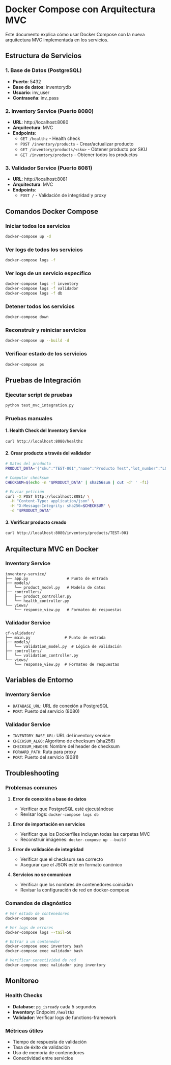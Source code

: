 # Docker Compose con Arquitectura MVC

Este documento explica cómo usar Docker Compose con la nueva arquitectura MVC implementada en los servicios.

## Estructura de Servicios

### 1. Base de Datos (PostgreSQL)
- **Puerto**: 5432
- **Base de datos**: inventorydb
- **Usuario**: inv_user
- **Contraseña**: inv_pass

### 2. Inventory Service (Puerto 8080)
- **URL**: http://localhost:8080
- **Arquitectura**: MVC
- **Endpoints**:
  - `GET /healthz` - Health check
  - `POST /inventory/products` - Crear/actualizar producto
  - `GET /inventory/products/<sku>` - Obtener producto por SKU
  - `GET /inventory/products` - Obtener todos los productos

### 3. Validador Service (Puerto 8081)
- **URL**: http://localhost:8081
- **Arquitectura**: MVC
- **Endpoints**:
  - `POST /` - Validación de integridad y proxy

## Comandos Docker Compose

### Iniciar todos los servicios
```bash
docker-compose up -d
```

### Ver logs de todos los servicios
```bash
docker-compose logs -f
```

### Ver logs de un servicio específico
```bash
docker-compose logs -f inventory
docker-compose logs -f validador
docker-compose logs -f db
```

### Detener todos los servicios
```bash
docker-compose down
```

### Reconstruir y reiniciar servicios
```bash
docker-compose up --build -d
```

### Verificar estado de los servicios
```bash
docker-compose ps
```

## Pruebas de Integración

### Ejecutar script de pruebas
```bash
python test_mvc_integration.py
```

### Pruebas manuales

#### 1. Health Check del Inventory Service
```bash
curl http://localhost:8080/healthz
```

#### 2. Crear producto a través del validador
```bash
# Datos del producto
PRODUCT_DATA='{"sku":"TEST-001","name":"Producto Test","lot_number":"LOT123","expiration_date":"2025-12-31"}'

# Computar checksum
CHECKSUM=$(echo -n "$PRODUCT_DATA" | sha256sum | cut -d' ' -f1)

# Enviar petición
curl -X POST http://localhost:8081/ \
  -H "Content-Type: application/json" \
  -H "X-Message-Integrity: sha256=$CHECKSUM" \
  -d "$PRODUCT_DATA"
```

#### 3. Verificar producto creado
```bash
curl http://localhost:8080/inventory/products/TEST-001
```

## Arquitectura MVC en Docker

### Inventory Service
```
inventory-service/
├── app.py                 # Punto de entrada
├── models/
│   └── product_model.py   # Modelo de datos
├── controllers/
│   ├── product_controller.py
│   └── health_controller.py
└── views/
    └── response_view.py   # Formateo de respuestas
```

### Validador Service
```
cf-validador/
├── main.py               # Punto de entrada
├── models/
│   └── validation_model.py  # Lógica de validación
├── controllers/
│   └── validation_controller.py
└── views/
    └── response_view.py  # Formateo de respuestas
```

## Variables de Entorno

### Inventory Service
- `DATABASE_URL`: URL de conexión a PostgreSQL
- `PORT`: Puerto del servicio (8080)

### Validador Service
- `INVENTORY_BASE_URL`: URL del inventory service
- `CHECKSUM_ALGO`: Algoritmo de checksum (sha256)
- `CHECKSUM_HEADER`: Nombre del header de checksum
- `FORWARD_PATH`: Ruta para proxy
- `PORT`: Puerto del servicio (8081)

## Troubleshooting

### Problemas comunes

1. **Error de conexión a base de datos**
   - Verificar que PostgreSQL esté ejecutándose
   - Revisar logs: `docker-compose logs db`

2. **Error de importación en servicios**
   - Verificar que los Dockerfiles incluyan todas las carpetas MVC
   - Reconstruir imágenes: `docker-compose up --build`

3. **Error de validación de integridad**
   - Verificar que el checksum sea correcto
   - Asegurar que el JSON esté en formato canónico

4. **Servicios no se comunican**
   - Verificar que los nombres de contenedores coincidan
   - Revisar la configuración de red en docker-compose

### Comandos de diagnóstico

```bash
# Ver estado de contenedores
docker-compose ps

# Ver logs de errores
docker-compose logs --tail=50

# Entrar a un contenedor
docker-compose exec inventory bash
docker-compose exec validador bash

# Verificar conectividad de red
docker-compose exec validador ping inventory
```

## Monitoreo

### Health Checks
- **Database**: `pg_isready` cada 5 segundos
- **Inventory**: Endpoint `/healthz`
- **Validador**: Verificar logs de functions-framework

### Métricas útiles
- Tiempo de respuesta de validación
- Tasa de éxito de validación
- Uso de memoria de contenedores
- Conectividad entre servicios
